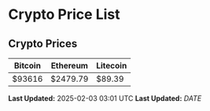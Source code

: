 # Crypto Price List

## Crypto Prices
| Bitcoin | Ethereum | Litecoin |
| ------- | -------- | -------- |
| $93616 | $2479.79 | $89.39 |
**Last Updated:** 2025-02-03 03:01 UTC
**Last Updated:** $DATE$
